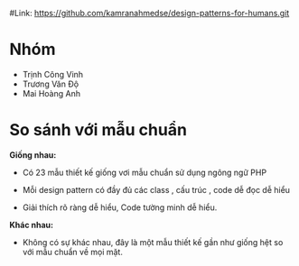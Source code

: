 #Link: https://github.com/kamranahmedse/design-patterns-for-humans.git

# Nhóm

- Trịnh Công Vinh
- Trương Văn Độ
- Mai Hoàng Anh

# So sánh với mẫu chuẩn

**Giống nhau:**

- Có 23 mẫu thiết kế giống vơi mẫu chuẩn sử dụng ngông ngữ PHP

- Mỗi design pattern có đầy đủ các class , cấu trúc , code dễ đọc dễ hiểu

- Giải thích rõ ràng dễ hiểu, Code tường minh dễ hiểu.

**Khác nhau:**

- Không có sự khác nhau, đây là một mẫu thiết kế gần như giống hệt so với mẫu chuẩn về mọi mặt.
